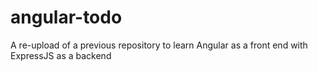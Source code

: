 # angular-todo
A re-upload of a previous repository to learn Angular as a front end with ExpressJS as a backend
